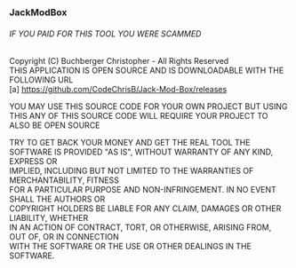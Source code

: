 ### JackModBox 
###### IF YOU PAID FOR THIS TOOL YOU WERE SCAMMED
Copyright (C) Buchberger Christopher - All Rights Reserved  
THIS APPLICATION  IS OPEN SOURCE AND IS DOWNLOADABLE WITH THE FOLLOWING URL  
[a] https://github.com/CodeChrisB/Jack-Mod-Box/releases

YOU MAY USE THIS SOURCE CODE FOR YOUR OWN PROJECT BUT USING THIS ANY OF
THIS SOURCE CODE WILL REQUIRE YOUR PROJECT TO ALSO BE OPEN SOURCE

TRY TO GET BACK YOUR MONEY AND GET THE REAL TOOL 
THE SOFTWARE IS PROVIDED "AS IS", WITHOUT WARRANTY OF ANY KIND, EXPRESS OR   
IMPLIED, INCLUDING BUT NOT LIMITED TO THE WARRANTIES OF MERCHANTABILITY, FITNESS  
FOR A PARTICULAR PURPOSE AND NON-INFRINGEMENT. IN NO EVENT SHALL THE AUTHORS OR  
COPYRIGHT HOLDERS BE LIABLE FOR ANY CLAIM, DAMAGES OR OTHER LIABILITY, WHETHER   
IN AN ACTION OF CONTRACT, TORT, OR OTHERWISE, ARISING FROM, OUT OF, OR IN CONNECTION  
WITH THE SOFTWARE OR THE USE OR OTHER DEALINGS IN THE SOFTWARE.    





